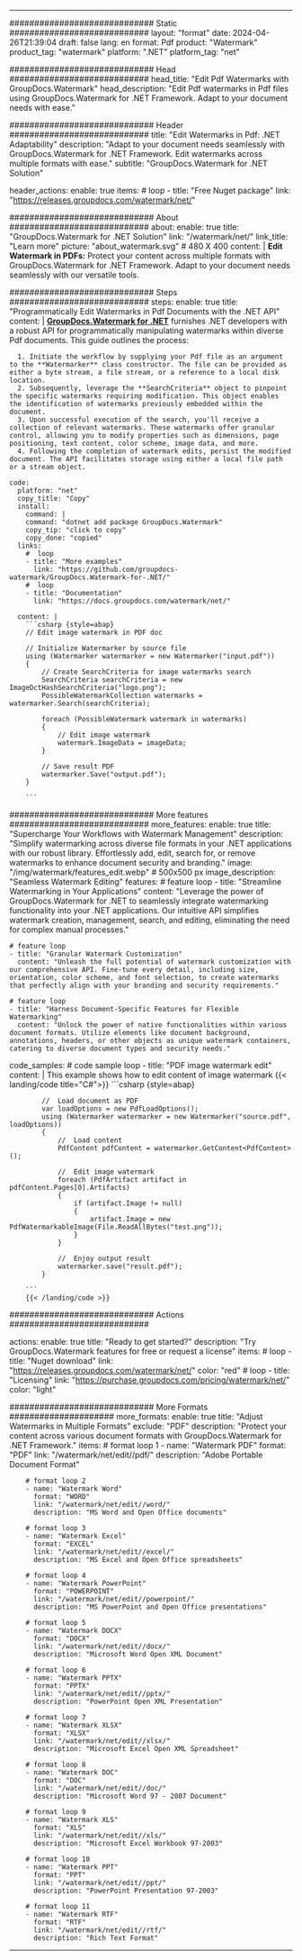 
---
############################# Static ############################
layout: "format"
date:  2024-04-26T21:39:04
draft: false
lang: en
format: Pdf
product: "Watermark"
product_tag: "watermark"
platform: ".NET"
platform_tag: "net"

############################# Head ############################
head_title: "Edit Pdf Watermarks with GroupDocs.Watermark"
head_description: "Edit Pdf watermarks in Pdf files using GroupDocs.Watermark for .NET Framework. Adapt to your document needs with ease."

############################# Header ############################
title: "Edit Watermarks in Pdf: .NET Adaptability" 
description: "Adapt to your document needs seamlessly with GroupDocs.Watermark for .NET Framework. Edit watermarks across multiple formats with ease."
subtitle: "GroupDocs.Watermark for .NET Solution" 

header_actions:
  enable: true
  items:
    #  loop
    - title: "Free Nuget package"
      link: "https://releases.groupdocs.com/watermark/net/"
      
############################# About ############################
about:
    enable: true
    title: "GroupDocs.Watermark for .NET Solution"
    link: "/watermark/net/"
    link_title: "Learn more"
    picture: "about_watermark.svg" # 480 X 400
    content: |
       **Edit Watermark in PDFs:** Protect your content across multiple formats with GroupDocs.Watermark for .NET Framework. Adapt to your document needs seamlessly with our versatile tools.

############################# Steps ############################
steps:
    enable: true
    title: "Programmatically Edit Watermarks in Pdf Documents with the .NET API"
    content: |
      **[GroupDocs.Watermark for .NET](https://products.groupdocs.com/watermark/net/)** furnishes .NET developers with a robust API for programmatically manipulating watermarks within diverse Pdf documents. This guide outlines the process:
      
      1. Initiate the workflow by supplying your Pdf file as an argument to the **Watermarker** class constructor. The file can be provided as either a byte stream, a file stream, or a reference to a local disk location.
      2. Subsequently, leverage the **SearchCriteria** object to pinpoint the specific watermarks requiring modification. This object enables the identification of watermarks previously embedded within the document.
      3. Upon successful execution of the search, you'll receive a collection of relevant watermarks. These watermarks offer granular control, allowing you to modify properties such as dimensions, page positioning, text content, color scheme, image data, and more.
      4. Following the completion of watermark edits, persist the modified document. The API facilitates storage using either a local file path or a stream object.
   
    code:
      platform: "net"
      copy_title: "Copy"
      install:
        command: |
        command: "dotnet add package GroupDocs.Watermark"
        copy_tip: "click to copy"
        copy_done: "copied"
      links:
        #  loop
        - title: "More examples"
          link: "https://github.com/groupdocs-watermark/GroupDocs.Watermark-for-.NET/"
        #  loop
        - title: "Documentation"
          link: "https://docs.groupdocs.com/watermark/net/"
          
      content: |
        ```csharp {style=abap}
        // Edit image watermark in PDF doc

        // Initialize Watermarker by source file
        using (Watermarker watermarker = new Watermarker("input.pdf"))
        {
            // Create SearchCriteria for image watermarks search
            SearchCriteria searchCriteria = new ImageDctHashSearchCriteria("logo.png");
            PossibleWatermarkCollection watermarks = watermarker.Search(searchCriteria);

            foreach (PossibleWatermark watermark in watermarks)
            {
                // Edit image watermark
                watermark.ImageData = imageData;
            }

            // Save result PDF
            watermarker.Save("output.pdf");
        }
        
        ```     

############################# More features ############################
more_features:
  enable: true
  title: "Supercharge Your Workflows with Watermark Management"
  description: "Simplify watermarking across diverse file formats in your .NET applications with our robust library. Effortlessly add, edit, search for, or remove watermarks to enhance document security and branding."
  image: "/img/watermark/features_edit.webp" # 500x500 px
  image_description: "Seamless Watermark Editing"
  features:
    # feature loop
    - title: "Streamline Watermarking in Your Applications"
      content: "Leverage the power of GroupDocs.Watermark for .NET to seamlessly integrate watermarking functionality into your .NET applications. Our intuitive API simplifies watermark creation, management, search, and editing, eliminating the need for complex manual processes."

    # feature loop
    - title: "Granular Watermark Customization"
      content: "Unleash the full potential of watermark customization with our comprehensive API. Fine-tune every detail, including size, orientation, color scheme, and font selection, to create watermarks that perfectly align with your branding and security requirements."

    # feature loop
    - title: "Harness Document-Specific Features for Flexible Watermarking"
      content: "Unlock the power of native functionalities within various document formats. Utilize elements like document background, annotations, headers, or other objects as unique watermark containers, catering to diverse document types and security needs."
      
  code_samples:
    # code sample loop
    - title: "PDF image watermark edit"
      content: |
        This example shows how to edit content of image watermark
        {{< landing/code title="C#">}}
        ```csharp {style=abap}
        
            //  Load document as PDF
            var loadOptions = new PdfLoadOptions();
            using (Watermarker watermarker = new Watermarker("source.pdf", loadOptions))
            {
                //  Load content
                PdfContent pdfContent = watermarker.GetContent<PdfContent>();

                //  Edit image watermark
                foreach (PdfArtifact artifact in pdfContent.Pages[0].Artifacts)
                {
                    if (artifact.Image != null)
                    {
                        artifact.Image = new PdfWatermarkableImage(File.ReadAllBytes("test.png"));
                    }
                }

                //  Enjoy output result
                watermarker.save("result.pdf");
            }

        ```
        {{< /landing/code >}}


############################# Actions ############################

actions:
  enable: true
  title: "Ready to get started?"
  description: "Try GroupDocs.Watermark features for free or request a license"
  items:
    #  loop
    - title: "Nuget download"
      link: "https://releases.groupdocs.com/watermark/net/"
      color: "red"
        #  loop
    - title: "Licensing"
      link: "https://purchase.groupdocs.com/pricing/watermark/net/"
      color: "light"


############################# More Formats #####################
more_formats:
    enable: true
    title: "Adjust Watermarks in Multiple Formats"
    exclude: "PDF"
    description: "Protect your content across various document formats with GroupDocs.Watermark for .NET Framework."
    items: 
        # format loop 1
        - name: "Watermark PDF"
          format: "PDF"
          link: "/watermark/net/edit//pdf/"
          description: "Adobe Portable Document Format"

        # format loop 2
        - name: "Watermark Word"
          format: "WORD"
          link: "/watermark/net/edit//word/"
          description: "MS Word and Open Office documents"
          
        # format loop 3
        - name: "Watermark Excel"
          format: "EXCEL"
          link: "/watermark/net/edit//excel/"
          description: "MS Excel and Open Office spreadsheets"

        # format loop 4
        - name: "Watermark PowerPoint"
          format: "POWERPOINT"
          link: "/watermark/net/edit//powerpoint/"
          description: "MS PowerPoint and Open Office presentations"

        # format loop 5
        - name: "Watermark DOCX"
          format: "DOCX"
          link: "/watermark/net/edit//docx/"
          description: "Microsoft Word Open XML Document"
          
        # format loop 6
        - name: "Watermark PPTX"
          format: "PPTX"
          link: "/watermark/net/edit//pptx/"
          description: "PowerPoint Open XML Presentation"
          
        # format loop 7
        - name: "Watermark XLSX"
          format: "XLSX"
          link: "/watermark/net/edit//xlsx/"
          description: "Microsoft Excel Open XML Spreadsheet"

        # format loop 8
        - name: "Watermark DOC"
          format: "DOC"
          link: "/watermark/net/edit//doc/"
          description: "Microsoft Word 97 - 2007 Document"

        # format loop 9
        - name: "Watermark XLS"
          format: "XLS"
          link: "/watermark/net/edit//xls/"
          description: "Microsoft Excel Workbook 97-2003"

        # format loop 10
        - name: "Watermark PPT"
          format: "PPT"
          link: "/watermark/net/edit//ppt/"
          description: "PowerPoint Presentation 97-2003"

        # format loop 11
        - name: "Watermark RTF"
          format: "RTF"
          link: "/watermark/net/edit//rtf/"
          description: "Rich Text Format"

---